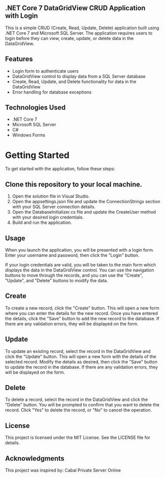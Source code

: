 ## .NET Core 7 DataGridView CRUD Application with Login
This is a simple CRUD (Create, Read, Update, Delete) application built using .NET Core 7 and Microsoft SQL Server. The application requires users to login before they can view, create, update, or delete data in the DataGridView.

## Features
- Login form to authenticate users
- DataGridView control to display data from a SQL Server database
- Create, Read, Update, and Delete functionality for data in the DataGridView
- Error handling for database exceptions

## Technologies Used
- .NET Core 7
- Microsoft SQL Server
- C#
- Windows Forms

# Getting Started
To get started with the application, follow these steps:
## Clone this repository to your local machine.
1. Open the solution file in Visual Studio.
2. Open the appsettings.json file and update the ConnectionStrings section with your SQL Server connection details.
3. Open the DatabaseInitializer.cs file and update the CreateUser method with your desired login credentials.
4. Build and run the application.

## Usage
When you launch the application, you will be presented with a login form. Enter your username and password, then click the "Login" button.

If your login credentials are valid, you will be taken to the main form which displays the data in the DataGridView control. You can use the navigation buttons to move through the records, and you can use the "Create", "Update", and "Delete" buttons to modify the data.

## Create
To create a new record, click the "Create" button. This will open a new form where you can enter the details for the new record. Once you have entered the details, click the "Save" button to add the new record to the database. If there are any validation errors, they will be displayed on the form.

## Update
To update an existing record, select the record in the DataGridView and click the "Update" button. This will open a new form with the details of the selected record. Modify the details as desired, then click the "Save" button to update the record in the database. If there are any validation errors, they will be displayed on the form.

## Delete
To delete a record, select the record in the DataGridView and click the "Delete" button. You will be prompted to confirm that you want to delete the record. Click "Yes" to delete the record, or "No" to cancel the operation.

## License
This project is licensed under the MIT License. See the LICENSE file for details.

## Acknowledgments
This project was inspired by: Cabal Private Server Online
